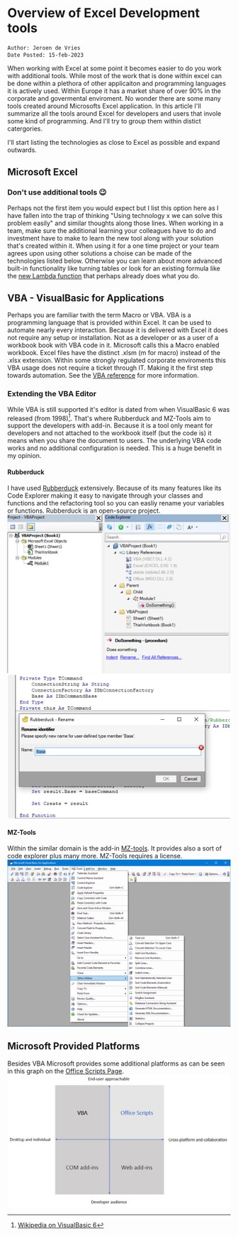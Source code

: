 # Overview of Excel Development tools

```{note}
Author: Jeroen de Vries  
Date Posted: 15-feb-2023
```


When working with Excel at some point it becomes easier to do you work with additional tools. While most of the work that is done within excel can be done within a plethora of other applicaiton and programming languages it is actively used. Within Europe it has a market share of over 90% in the corporate and govermental enviroment. No wonder there are some many tools created around Microsofts Excel application. In this article I'll summarize all the tools around Excel for developers and users that invole some kind of programming. And I'll try to group them within distict catergories. 

I'll start listing the technologies as close to Excel as possible and expand outwards.

## Microsoft Excel
### Don't use additional tools 😉
Perhaps not the first item you would expect but I list this option here as I have fallen into the trap of thinking "Using technology x we can solve this problem easily" and similar thoughts along those lines. When working in a team, make sure the additional learning your colleagues have to do and investment have to make to learn the new tool along with your solution that's created within it. When using it for a one time project or your team agrees upon using other solutions a choise can be made of the technologies listed below. Otherwise you can learn about more advanced built-in functionality like turning tables or look for an existing formula like the [new Lambda function](https://support.microsoft.com/en-us/office/lambda-function-bd212d27-1cd1-4321-a34a-ccbf254b8b67) that perhaps already does what you do. 

## VBA - VisualBasic for Applications
Perhaps you are familiar twith the term Macro or VBA. VBA is a programming language that is provided within Excel. It can be used to automate nearly every interaction. Because it is delivered with Excel it does not require any setup or installation. Not as a developer  or as a user of a workbook book with VBA code in it. Microsoft calls this a Macro enabled workbook. Excel files have the distinct .xlsm (m for macro) instead of the .xlsx extension. Within some strongly regulated corporate enviroments this VBA usage does not require a ticket through IT. Making it the first step towards automation. 
See the [VBA reference](https://learn.microsoft.com/en-us/office/vba/) for more information.

### Extending the VBA Editor
While VBA is still supported it's editor is dated from when VisualBasic 6 was released (from 1998)[^wiki_vb6]. That's where Rubberduck and MZ-Tools aim to support the developers with add-in. Because it is a tool only meant for developers and not attached to the workbook itself (but the code is) it means when you share the document to users. The underlying VBA code works and no additional configuration is needed. This is a huge benefit in my opinion. 


#### Rubberduck
 I have used [Rubberduck](https://rubberduckvba.com) extensively. Because of its many features like its Code Explorer making it easy to navigate through your classes and functions and the refactoring tool so you can easliy rename your variables or functions. Rubberduck is an open-source project. 
![Code Explorer](../img/rd_code-explorer-highlight.png)
![Refactorings](../img/rd_refactorings-highlight.png)


#### MZ-Tools
Within the similar domain is the add-in [MZ-tools](https://www.mztools.com). It provides also a sort of code explorer plus many more. MZ-Tools requires a license. 
![MZ-Tools](../img/mztools8vba_original.png)

## Microsoft Provided Platforms 
Besides VBA Microsoft provides some additional platforms as can be seen in this graph on the [Office Scripts Page](https://learn.microsoft.com/en-us/office/dev/scripts/resources/add-ins-differences).
![Office Platform Overview](../img/ms_office-programmability-diagram.png)







[^wiki_vb6]: [Wikipedia on VisualBasic 6](https://en.wikipedia.org/wiki/Visual_Basic_(classic))


